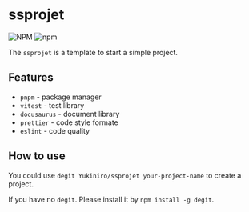 # ssprojet

![NPM](https://img.shields.io/npm/l/ssprojet?color=blue&style=flat-square) ![npm](https://img.shields.io/npm/v/ssprojet?color=blue&style=flat-square)

The `ssprojet` is a template to start a simple project.

## Features

- `pnpm` - package manager
- `vitest` - test library
- `docusaurus` - document library
- `prettier` - code style formate
- `eslint` - code quality

## How to use

You could use `degit Yukiniro/ssprojet your-project-name` to create a project.

If you have no `degit`. Please install it by `npm install -g degit`.
